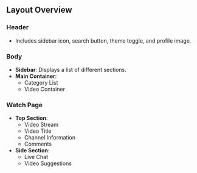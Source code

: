 ## Layout Overview

### Header
- Includes sidebar icon, search button, theme toggle, and profile image.

### Body
- **Sidebar**: Displays a list of different sections.
- **Main Container**:
  - Category List
  - Video Container

### Watch Page
- **Top Section**:
  - Video Stream
  - Video Title
  - Channel Information
  - Comments
- **Side Section**:
  - Live Chat
  - Video Suggestions









     